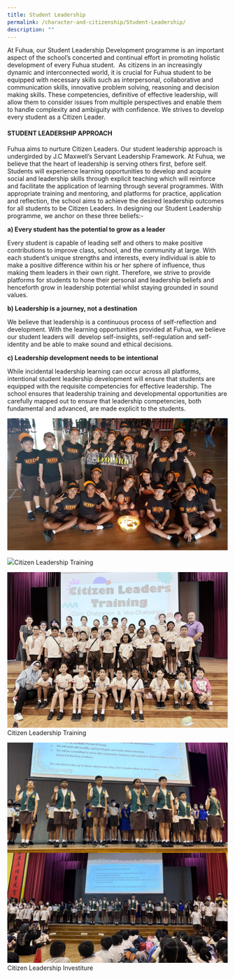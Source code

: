 ```yaml
---
title: Student Leadership
permalink: /character-and-citizenship/Student-Leadership/
description: ""
---
```

At Fuhua, our Student Leadership Development programme is an important aspect of the school’s concerted and continual effort in promoting holistic development of every Fuhua student.  As citizens in an increasingly dynamic and interconnected world, it is crucial for Fuhua student to be equipped with necessary skills such as interpersonal, collaborative and communication skills, innovative problem solving, reasoning and decision making skills. These competencies, definitive of effective leadership, will allow them to consider issues from multiple perspectives and enable them to handle complexity and ambiguity with confidence. We strives to develop every student as a Citizen Leader. 

#### **STUDENT LEADERSHIP APPROACH**

Fuhua aims to nurture Citizen Leaders. Our student leadership approach is undergirded by J.C Maxwell’s Servant Leadership Framework. At Fuhua, we believe that the heart of leadership is serving others first, before self. Students will experience learning opportunities to develop and acquire social and leadership skills through explicit teaching which will reinforce and facilitate the application of learning through several programmes. With appropriate training and mentoring, and platforms for practice, application and reflection, the school aims to achieve the desired leadership outcomes for all students to be Citizen Leaders. In designing our Student Leadership programme, we anchor on these three beliefs:-  

  

**a) Every student has the potential to grow as a leader**

Every student is capable of leading self and others to make positive contributions to improve class, school, and the community at large. With each student’s unique strengths and interests, every individual is able to make a positive difference within his or her sphere of influence, thus making them leaders in their own right. Therefore, we strive to provide platforms for students to hone their personal and leadership beliefs and henceforth grow in leadership potential whilst staying grounded in sound values.

  

**b) Leadership is a journey, not a destination**

We believe that leadership is a continuous process of self-reflection and development. With the learning opportunities provided at Fuhua, we believe our student leaders will  develop self-insights, self-regulation and self-identity and be able to make sound and ethical decisions. 

  

**c) Leadership development needs to be intentional**  

While incidental leadership learning can occur across all platforms, intentional student leadership development will ensure that students are equipped with the requisite competencies for effective leadership. The school ensures that leadership training and developmental opportunities are carefully mapped out to ensure that leadership competencies, both fundamental and advanced, are made explicit to the students.

![](/images/Fuhua%20Experience/Student%20Development/Character%20&%20Citizenship/Student%20Leadership/A1.png)

![](/images/Fuhua%20Experience/Student%20Development/Character%20&%20Citizenship/Student%20Leadership/citizen%20leadership%20training.JPG)Citizen Leadership Training

![](/images/Fuhua%20Experience/Student%20Development/Character%20&%20Citizenship/Student%20Leadership/citizen%20leadership%20training%202.png) Citizen Leadership Training

![](/images/Fuhua%20Experience/Student%20Development/Character%20&%20Citizenship/Student%20Leadership/citizen%20leadership%20investiture.png)Citizen Leadership Investiture
